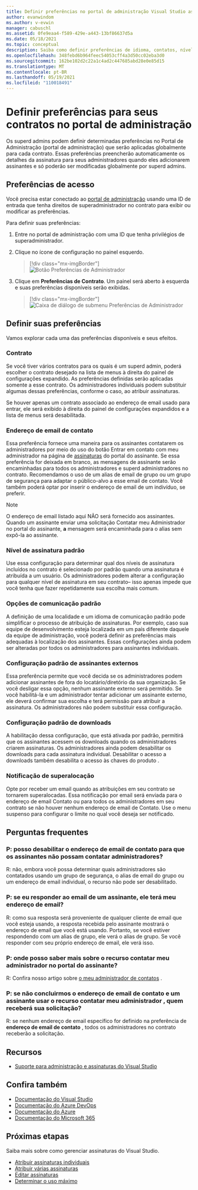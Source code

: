 ```yaml
---
title: Definir preferências no portal de administração Visual Studio assinaturas
author: evanwindom
ms.author: v-evwin
manager: cabuschl
ms.assetid: 0fe9eaa4-f589-429e-a443-13bf86637d5a
ms.date: 05/18/2021
ms.topic: conceptual
description: Saiba como definir preferências de idioma, contatos, nível de assinatura e outros no Portal de Administração
ms.openlocfilehash: 348febd6b964feec54053cff4a3d50cc02eba3d0
ms.sourcegitcommit: 162be102d2c22a1c4ad2c447685abd28e0e85d15
ms.translationtype: MT
ms.contentlocale: pt-BR
ms.lasthandoff: 05/19/2021
ms.locfileid: "110018491"
---
```

# <a name="set-preferences-for-your-agreements-in-the-admin-portal"></a>Definir preferências para seus contratos no portal de administração
Os superd admins podem definir determinadas preferências no Portal de Administração (portal de administração) que serão aplicadas globalmente para cada contrato.  Essas preferências preencherão automaticamente os detalhes da assinatura para seus administradores quando eles adicionarem assinantes e só poderão ser modificadas globalmente por superd admins.  

## <a name="access-preferences"></a>Preferências de acesso
Você precisa estar conectado ao [portal de administração](https://manage.visualstudio.com) usando uma ID de entrada que tenha direitos de superadministrador no contrato para exibir ou modificar as preferências.  

Para definir suas preferências:
1. Entre no portal de administração com uma ID que tenha privilégios de superadministrador.
2. Clique no ícone de configuração no painel esquerdo.
   > [!div class="mx-imgBorder"]
   > ![Botão Preferências de Administrador](_img/admin-preferences/admin-preferences-button.png "Clique em gerenciar administradores e, em seguida, as preferências de contrato para exibir as preferências")

3. Clique em **Preferências de Contrato**.
Um painel será aberto à esquerda e suas preferências disponíveis serão exibidas. 

   > [!div class="mx-imgBorder"]
   > ![Caixa de diálogo de submenu Preferências de Administrador](_img/admin-preferences/admin-preferences-flyout-2.png "Defina suas preferências e clique em salvar")

## <a name="set-your-preferences"></a>Definir suas preferências
Vamos explorar cada uma das preferências disponíveis e seus efeitos. 

### <a name="agreement"></a>Contrato
Se você tiver vários contratos para os quais é um superd admin, poderá escolher o contrato desejado na lista de menus à direita do painel de configurações expandido.  As preferências definidas serão aplicadas somente a esse contrato.  Os administradores individuais podem substituir algumas dessas preferências, conforme o caso, ao atribuir assinaturas. 

Se houver apenas um contrato associado ao endereço de email usado para entrar, ele será exibido à direita do painel de configurações expandidos e a lista de menus será desabilitada. 

### <a name="contact-email-address"></a>Endereço de email de contato
Essa preferência fornece uma maneira para os assinantes contatarem  os administradores por meio do uso do botão Entrar em contato com meu administrador na página de [assinaturas](https://my.visualstudio.com/subscriptions) do portal do assinante.  Se essa preferência for deixada em branco, as mensagens de assinante serão encaminhadas para todos os administradores e superd administradores no contrato.  Recomendamos o uso de um alias de email de grupo ou um grupo de segurança para adaptar o público-alvo a esse email de contato. Você também poderá optar por inserir o endereço de email de um indivíduo, se preferir.

> [!NOTE]
> O endereço de email listado aqui NÃO será fornecido aos assinantes.  Quando um assinante enviar uma solicitação Contatar meu Administrador no portal do assinante, **a** mensagem será encaminhada para o alias sem expô-la ao assinante. 

### <a name="default-subscription-level"></a>Nível de assinatura padrão
Use essa configuração para determinar qual dos níveis de assinatura incluídos no contrato é selecionado por padrão quando uma assinatura é atribuída a um usuário.  Os administradores podem alterar a configuração para qualquer nível de assinatura em seu contrato– isso apenas impede que você tenha que fazer repetidamente sua escolha mais comum. 

### <a name="default-communication-preferences"></a>Opções de comunicação padrão
A definição de uma localidade e um idioma de comunicação padrão pode simplificar o processo de atribuição de assinaturas.  Por exemplo, caso sua equipe de desenvolvimento esteja localizada em um país diferente daquele da equipe de administração, você poderá definir as preferências mais adequadas à localização dos assinantes. Essas configurações ainda podem ser alteradas por todos os administradores para assinantes individuais. 

### <a name="default-external-subscribers-setting"></a>Configuração padrão de assinantes externos
Essa preferência permite que você decida se os administradores podem adicionar assinantes de fora do locatário/diretório da sua organização.  Se você desligar essa opção, nenhum assinante externo será permitido.  Se você habilitá-la e um administrador tentar adicionar um assinante externo, ele deverá confirmar sua escolha e terá permissão para atribuir a assinatura. Os administradores não podem substituir essa configuração. 

### <a name="default-downloads-setting"></a>Configuração padrão de downloads
A habilitação dessa configuração, que está ativada por padrão, permitirá que os assinantes acessem os downloads quando os administradores criarem assinaturas.  Os administradores ainda podem desabilitar os downloads para cada assinatura individual.  Desabilitar o acesso a downloads também desabilita o acesso às chaves do produto .  

### <a name="overallocation-notification"></a>Notificação de superalocação 
Opte por receber um email quando as atribuições em seu contrato se tornarem superalocadas. Essa notificação por email [](admin-preferences.md#contact-email-address)será enviada para o endereço de email Contato ou para todos os administradores em seu contrato se não houver nenhum endereço de email de Contato. Use o menu suspenso para configurar o limite no qual você deseja ser notificado. 

 
## <a name="frequently-asked-questions"></a>Perguntas frequentes
### <a name="q--can-i-disable-the-contact-email-address-so-subscribers-cannot-contact-admins"></a>P: posso desabilitar o **endereço de email de contato** para que os assinantes não possam contatar administradores?
R: não, embora você possa determinar quais administradores são contatados usando um grupo de segurança, o alias de email do grupo ou um endereço de email individual, o recurso não pode ser desabilitado.

### <a name="q-if-i-answer-a-subscribers-email-will-they-have-my-email-address"></a>P: se eu responder ao email de um assinante, ele terá meu endereço de email?
R: como sua resposta será proveniente de qualquer cliente de email que você esteja usando, a resposta recebida pelo assinante mostrará o endereço de email que você está usando.  Portanto, se você estiver respondendo com um alias de grupo, ele verá o alias de grupo.  Se você responder com seu próprio endereço de email, ele verá isso.  

### <a name="q-where-can-i-find-out-more-about-the-contact-my-admin-feature-in-the-subscriber-portal"></a>P: onde posso saber mais sobre o recurso **contatar meu administrador** no portal do assinante?
R: Confira nosso artigo sobre [o meu administrador de contatos](contact-my-admin.md) . 

### <a name="q-if-we-dont-complete-the-contact-email-address-and-a-subscriber-uses-the-contact-my-admin-feature-who-receives-their-request"></a>P: se não concluirmos o **endereço de email de contato** e um assinante usar o recurso **contatar meu administrador** , quem receberá sua solicitação?
R: se nenhum endereço de email específico for definido na preferência de **endereço de email de contato** , todos os administradores no contrato receberão a solicitação. 

## <a name="resources"></a>Recursos
- [Suporte para administração e assinaturas do Visual Studio](https://aka.ms/vsadminhelp)

## <a name="see-also"></a>Confira também
- [Documentação do Visual Studio](/visualstudio/)
- [Documentação do Azure DevOps](/azure/devops/)
- [Documentação do Azure](/azure/)
- [Documentação do Microsoft 365](/microsoft-365/)

## <a name="next-steps"></a>Próximas etapas
Saiba mais sobre como gerenciar assinaturas do Visual Studio.
- [Atribuir assinaturas individuais](assign-license.md)
- [Atribuir várias assinaturas](assign-license-bulk.md)
- [Editar assinaturas](edit-license.md)
- [Determinar o uso máximo](maximum-usage.md)